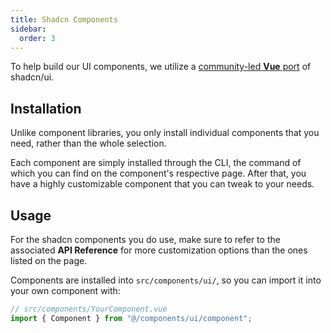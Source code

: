 ```yaml
---
title: Shadcn Components
sidebar:
  order: 3
---
```


To help build our UI components, we utilize a [community-led **Vue** port](https://www.shadcn-vue.com/docs/introduction.html) of shadcn/ui.

## Installation

Unlike component libraries, you only install individual components that you need, rather than the whole selection.

Each component are simply installed through the CLI, the command of which you can find on the component's respective page. After that, you have a highly customizable component that you can tweak to your needs.

## Usage

For the shadcn components you do use, make sure to refer to the associated **API Reference** for more customization options than the ones listed on the page.

Components are installed into `src/components/ui/`, so you can import it into your own component with:

```js
// src/components/YourComponent.vue
import { Component } from "@/components/ui/component";
```